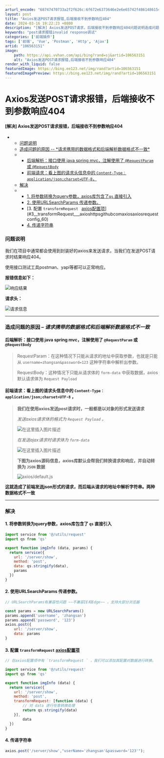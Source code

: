 ```yaml
---
arturl_encode: "68747470733a2f2f626c:6f672e6373646e2e6e65742f48614861546f6765746865722f:61727469636c652f64657461696c732f313036353633313531"
layout: post
title: "Axios发送POST请求报错,后端接收不到参数响应404"
date: 2024-03-16 19:22:23 +0800
description: "[解决] Axios发送POST请求，后端接收不到参数响应404问题说明造成问题的原因解决问题说明我"
keywords: "post请求报错invalid response调试"
categories: ['前端插件']
tags: ['前端', 'Vue', 'Postman', 'Http', 'Ajax']
artid: "106563151"
image:
    path: https://api.vvhan.com/api/bing?rand=sj&artid=106563151
    alt: "Axios发送POST请求报错,后端接收不到参数响应404"
render_with_liquid: false
featuredImage: https://bing.ee123.net/img/rand?artid=106563151
featuredImagePreview: https://bing.ee123.net/img/rand?artid=106563151
---
```


# Axios发送POST请求报错，后端接收不到参数响应404

#### [解决] Axios发送POST请求报错，后端接收不到参数响应404

* + [问题说明](#_1)
  + [造成问题的原因 -- \*请求携带的数据格式和后端解析数据格式不一致\*](#___10)
  + - [后端解析：接口使用 java spring mvc，注解使用了 `@RequestParam` 或 `@RequestBody`](#_java_spring_mvc__RequestParam__RequestBody_12)
    - [前端请求：看上图的请求头信息中的 `Content-Type：application/json;charset=UTF-8`，](#_ContentTypeapplicationjsoncharsetUTF8_15)
  + [解决](#_29)
  + - [1. 将参数转换为query参数，axios库包含了`qs` 直接引入](#1_queryaxiosqs__30)
    - [2. 使用URLSearchParams 传递参数。](#2_URLSearchParams__46)
    - [3. 配置 `transformRequest ` [axios配置项](https://github.com/axios/axios#request-config)](#3__transformRequest___axioshttpsgithubcomaxiosaxiosrequestconfig_60)
    - [4. 传递字符串](#4__81)

### 问题说明

我们在项目中通常都会使用到封装好的axios来发送请求，当我们在发送POST请求时结果响应404。
  
使用接口测试工具postman、yapi等都可以正常响应。
  
**报错信息如下：**
  
![响应结果](https://i-blog.csdnimg.cn/blog_migrate/3d469285dd1214d2e7efa47530fb9594.png)
  
**请求头：**
  
![请求信息](https://i-blog.csdnimg.cn/blog_migrate/0bd1a53cc95a84f843be222ec998cb92.png)

---

### 造成问题的原因 – *请求携带的数据格式和后端解析数据格式不一致*

#### 后端解析：接口使用 java spring mvc，注解使用了 `@RequestParam` 或 `@RequestBody`

> RequestParam：在这种情况下只能从请求的地址中获取参数，也就是只能从
> `username=zhangsan&password=123`
> 这种字符串中解析出参数。
>   
> RequestBody：这种情况下只能从请求体的
> `form-data`
> 中获取数据，axios默认请求体为
> `Request Payload`

#### 前端请求：看上图的请求头信息中的 `Content-Type：application/json;charset=UTF-8` ，

> **我们在使用axios发送post请求时，一般都是以对象的形式发送请求**
>   
> *发送axios请求体的格式为
> `Request Payload`
> 。*
>   
> ![在这里插入图片描述](https://i-blog.csdnimg.cn/blog_migrate/ec1dff84b1277b6ef4aa21f6ae257753.png)
>   
> *在发送ajax请求时请求体为
> `form-data`*
>   
> ![在这里插入图片描述](https://i-blog.csdnimg.cn/blog_migrate/cf6bafcd55db1f2b86cf8f74780ecdc2.png)
>   
> **下图为axios源码信息，axios库默认会帮我们转换请求和响应，并自动转换为
> `JSON`
> 数据**
>   
> ![axios/default.js](https://i-blog.csdnimg.cn/blog_migrate/371176a44525c542509ad37794fe7bcb.png)

**这就造成了前端发送json形式的请求，而后端从请求的地址中解析字符串。两种数据格式不一致**

---

### 解决

#### 1. 将参数转换为query参数，axios库包含了 `qs` 直接引入

```javascript
import service from '@/utils/request'
import qs from 'qs'

export function imgInfo (data, params) {
  return service({
    url: '/server/show',
    method: 'post',
    data: qs.stringify(data),
    params
  })
}

```

#### 2. 使用URLSearchParams 传递参数。

```javascript
// URLSearchParams有兼容性问题 ~~不兼容IE和Edge~~ ，支持大部分浏览器

const params = new URLSearchParams()
params.append('username', 'zhangsan')
params.append('password', '123')
axios.post({
	url: '/server/show',
	data: params
}

```

#### 3. 配置 `transformRequest` [axios配置项](https://github.com/axios/axios#request-config)

```javascript
// 在axios配置项中有 `transformRequest ` ，我们可以添加其配置对数据进行转换。

import service from '@/utils/request'
import qs from 'qs'

export function imgInfo (data) {
  return service({
    url: '/server/show',
    method: 'post',
    transformRequest: [function (data) {
	    // 对 data 进行任意转换处理
	    return qs.stringify(data)
    }],
 	    data
  })
}

```

#### 4. 传递字符串

```javascript
axios.post('/server/show',"userName='zhangsan'&password='123'");

```